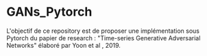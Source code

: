 # GANs_Pytorch
L'objectif de ce repository est de proposer une implémentation sous Pytorch du papier de research : "Time-series Generative Adversarial Networks" élaboré par Yoon et al , 2019.
